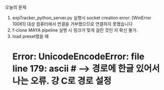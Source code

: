 오늘의 문제
1. expTracker_python_server.py 실행시 
   socket creation error: [WinError 10061] 대상 컴퓨터에서 연결을 거부했으므로 연결하지 못했습니다
2. f-clone MAYA pipeline 실행 시 링크가 맞게 걸린 것인 지 확신 불가.
3. load preset했을 때   
   # Error: UnicodeEncodeError: file <maya console> line 179: ascii # --> 경로에 한글 있어서 나는 오류. 걍 C로 경로 설정 
